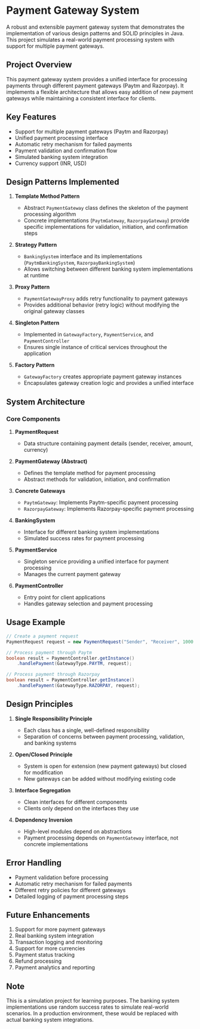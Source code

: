 # Payment Gateway System

A robust and extensible payment gateway system that demonstrates the implementation of various design patterns and SOLID principles in Java. This project simulates a real-world payment processing system with support for multiple payment gateways.

## Project Overview

This payment gateway system provides a unified interface for processing payments through different payment gateways (Paytm and Razorpay). It implements a flexible architecture that allows easy addition of new payment gateways while maintaining a consistent interface for clients.

## Key Features

- Support for multiple payment gateways (Paytm and Razorpay)
- Unified payment processing interface
- Automatic retry mechanism for failed payments
- Payment validation and confirmation flow
- Simulated banking system integration
- Currency support (INR, USD)

## Design Patterns Implemented

1. **Template Method Pattern**
   - Abstract `PaymentGateway` class defines the skeleton of the payment processing algorithm
   - Concrete implementations (`PaytmGateway`, `RazorpayGateway`) provide specific implementations for validation, initiation, and confirmation steps

2. **Strategy Pattern**
   - `BankingSystem` interface and its implementations (`PaytmBankingSystem`, `RazorpayBankingSystem`)
   - Allows switching between different banking system implementations at runtime

3. **Proxy Pattern**
   - `PaymentGatewayProxy` adds retry functionality to payment gateways
   - Provides additional behavior (retry logic) without modifying the original gateway classes

4. **Singleton Pattern**
   - Implemented in `GatewayFactory`, `PaymentService`, and `PaymentController`
   - Ensures single instance of critical services throughout the application

5. **Factory Pattern**
   - `GatewayFactory` creates appropriate payment gateway instances
   - Encapsulates gateway creation logic and provides a unified interface

## System Architecture

### Core Components

1. **PaymentRequest**
   - Data structure containing payment details (sender, receiver, amount, currency)

2. **PaymentGateway (Abstract)**
   - Defines the template method for payment processing
   - Abstract methods for validation, initiation, and confirmation

3. **Concrete Gateways**
   - `PaytmGateway`: Implements Paytm-specific payment processing
   - `RazorpayGateway`: Implements Razorpay-specific payment processing

4. **BankingSystem**
   - Interface for different banking system implementations
   - Simulated success rates for payment processing

5. **PaymentService**
   - Singleton service providing a unified interface for payment processing
   - Manages the current payment gateway

6. **PaymentController**
   - Entry point for client applications
   - Handles gateway selection and payment processing

## Usage Example

```java
// Create a payment request
PaymentRequest request = new PaymentRequest("Sender", "Receiver", 1000.0, "INR");

// Process payment through Paytm
boolean result = PaymentController.getInstance()
    .handlePayment(GatewayType.PAYTM, request);

// Process payment through Razorpay
boolean result = PaymentController.getInstance()
    .handlePayment(GatewayType.RAZORPAY, request);
```

## Design Principles

1. **Single Responsibility Principle**
   - Each class has a single, well-defined responsibility
   - Separation of concerns between payment processing, validation, and banking systems

2. **Open/Closed Principle**
   - System is open for extension (new payment gateways) but closed for modification
   - New gateways can be added without modifying existing code

3. **Interface Segregation**
   - Clean interfaces for different components
   - Clients only depend on the interfaces they use

4. **Dependency Inversion**
   - High-level modules depend on abstractions
   - Payment processing depends on `PaymentGateway` interface, not concrete implementations

## Error Handling

- Payment validation before processing
- Automatic retry mechanism for failed payments
- Different retry policies for different gateways
- Detailed logging of payment processing steps

## Future Enhancements

1. Support for more payment gateways
2. Real banking system integration
3. Transaction logging and monitoring
4. Support for more currencies
5. Payment status tracking
6. Refund processing
7. Payment analytics and reporting


## Note

This is a simulation project for learning purposes. The banking system implementations use random success rates to simulate real-world scenarios. In a production environment, these would be replaced with actual banking system integrations.
